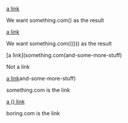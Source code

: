 [a link](something.com())

We want something.com() as the result

[a link](something.com((())))

We want something.com((())) as the result

[a link](something.com(and-some-more-stuff)

Not a link

[a link](something.com)and-some-more-stuff)

something.com is the link

[a () link](boring.com)

boring.com is the link